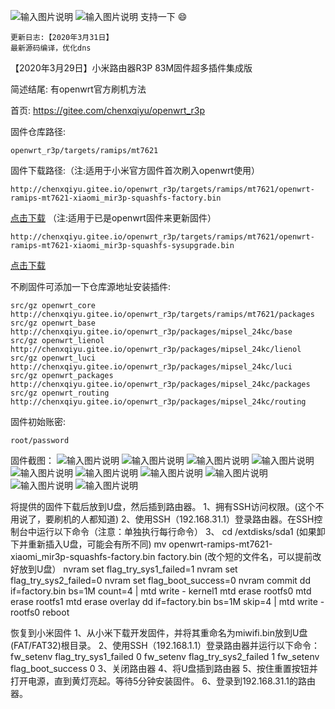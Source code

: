![输入图片说明](https://images.gitee.com/uploads/images/2020/0329/060357_d50dc364_899222.jpeg "QQ截图20200329060210.jpg")
![输入图片说明](https://images.gitee.com/uploads/images/2020/0329/060408_475d69a4_899222.jpeg "QQ截图20200329060118.jpg")
 支持一下 :smile: 

```
更新日志:【2020年3月31日】
最新源码编译，优化dns
```

【2020年3月29日】小米路由器R3P 83M固件超多插件集成版

简述结尾: 有openwrt官方刷机方法

首页:
https://gitee.com/chenxqiyu/openwrt_r3p

固件仓库路径:
```
openwrt_r3p/targets/ramips/mt7621
```
固件下载路径:（注:适用于小米官方固件首次刷入openwrt使用）
```
http://chenxqiyu.gitee.io/openwrt_r3p/targets/ramips/mt7621/openwrt-ramips-mt7621-xiaomi_mir3p-squashfs-factory.bin
```
[点击下载](http://chenxqiyu.gitee.io/openwrt_r3p/targets/ramips/mt7621/openwrt-ramips-mt7621-xiaomi_mir3p-squashfs-factory.bin)
（注:适用于已是openwrt固件来更新固件）
```
http://chenxqiyu.gitee.io/openwrt_r3p/targets/ramips/mt7621/openwrt-ramips-mt7621-xiaomi_mir3p-squashfs-sysupgrade.bin
```
[点击下载](http://chenxqiyu.gitee.io/openwrt_r3p/targets/ramips/mt7621/openwrt-ramips-mt7621-xiaomi_mir3p-squashfs-sysupgrade.bin)

不刷固件可添加一下仓库源地址安装插件:
```
src/gz openwrt_core http://chenxqiyu.gitee.io/openwrt_r3p/targets/ramips/mt7621/packages
src/gz openwrt_base http://chenxqiyu.gitee.io/openwrt_r3p/packages/mipsel_24kc/base
src/gz openwrt_lienol http://chenxqiyu.gitee.io/openwrt_r3p/packages/mipsel_24kc/lienol
src/gz openwrt_luci http://chenxqiyu.gitee.io/openwrt_r3p/packages/mipsel_24kc/luci
src/gz openwrt_packages http://chenxqiyu.gitee.io/openwrt_r3p/packages/mipsel_24kc/packages
src/gz openwrt_routing http://chenxqiyu.gitee.io/openwrt_r3p/packages/mipsel_24kc/routing
```
固件初始账密:
```
root/password
```
固件截图：
![输入图片说明](https://images.gitee.com/uploads/images/2020/0329/062640_897db8fb_899222.jpeg "0.jpg")
![输入图片说明](https://images.gitee.com/uploads/images/2020/0329/060252_0bac71f6_899222.jpeg "2.jpg")
![输入图片说明](https://images.gitee.com/uploads/images/2020/0329/060338_8609d585_899222.jpeg "8.jpg")
![输入图片说明](https://images.gitee.com/uploads/images/2020/0329/060318_4b47f17b_899222.jpeg "5.jpg")
![输入图片说明](https://images.gitee.com/uploads/images/2020/0329/060304_b5b5f0c3_899222.jpeg "6.jpg")
![输入图片说明](https://images.gitee.com/uploads/images/2020/0329/060329_ef223521_899222.jpeg "7.jpg")
![输入图片说明](https://images.gitee.com/uploads/images/2020/0329/072716_574cb3dd_899222.jpeg "4.jpg")
![输入图片说明](https://images.gitee.com/uploads/images/2020/0401/005339_28a69375_899222.jpeg "QQ截图20200329093133.jpg")
![输入图片说明](https://images.gitee.com/uploads/images/2020/0401/005353_30ccdece_899222.jpeg "QQ截图20200329154613.jpg")
![输入图片说明](https://images.gitee.com/uploads/images/2020/0401/005417_b4df614f_899222.jpeg "pro.jpg")

将提供的固件下载后放到U盘，然后插到路由器。
1、拥有SSH访问权限。(这个不用说了，要刷机的人都知道)
2、使用SSH（192.168.31.1）登录路由器。在SSH控制台中运行以下命令（注意：单独执行每行命令）
3、
cd /extdisks/sda1 (如果卸下并重新插入U盘，可能会有所不同)
mv openwrt-ramips-mt7621-xiaomi_mir3p-squashfs-factory.bin factory.bin (改个短的文件名，可以提前改好放到U盘）
nvram set flag_try_sys1_failed=1
nvram set flag_try_sys2_failed=0
nvram set flag_boot_success=0
nvram commit
dd if=factory.bin bs=1M count=4 | mtd write - kernel1
mtd erase rootfs0
mtd erase rootfs1
mtd erase overlay
dd if=factory.bin bs=1M skip=4 | mtd write - rootfs0
reboot

恢复到小米固件
1、从小米下载开发固件，并将其重命名为miwifi.bin放到U盘(FAT/FAT32)根目录。
2、使用SSH（192.168.1.1）登录路由器并运行以下命令：
  fw_setenv flag_try_sys1_failed 0
  fw_setenv flag_try_sys2_failed 1
  fw_setenv flag_boot_success 0
3、关闭路由器
4、将U盘插到路由器
5、按住重置按钮并打开电源，直到黄灯亮起。等待5分钟安装固件。
6、登录到192.168.31.1的路由器。